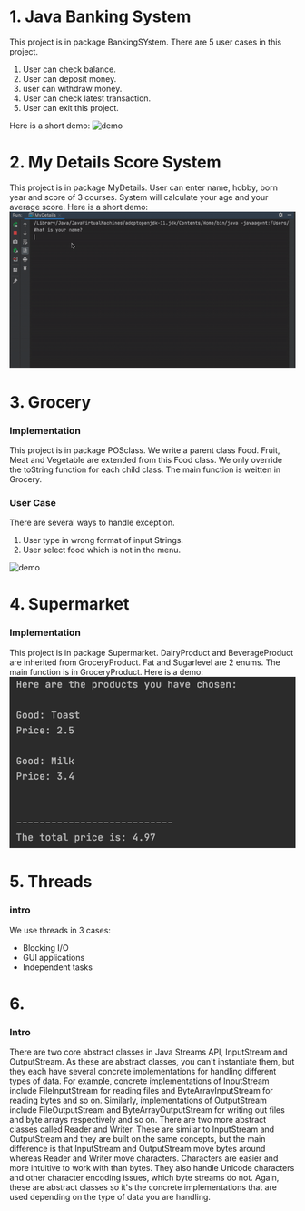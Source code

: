 # 1. Java Banking System
This project is in package BankingSYstem.
There are 5 user cases in this project.
1. User can check balance.
2. User can deposit money.
3. user can withdraw money.
4. User can check latest transaction.
5. User can exit this project.

Here is a short demo:
![demo](demo/demo.gif)

# 2. My Details Score System
This project is in package MyDetails.
User can enter name, hobby, born year and score of 3 courses.
System will calculate your age and your average score.
Here is a short demo:
![demo](demo/mydetails.gif)

# 3. Grocery 
### Implementation
This project is in package POSclass.
We write a parent class Food. Fruit, Meat and Vegetable
are extended from this Food class. We only override the toString function
for each child class.
The main function is weitten in Grocery.

### User Case
There are several ways to handle exception.
1. User type in wrong format of input Strings.
2. User select food which is not in the menu.

![demo](demo/grocery.gif)

# 4. Supermarket
### Implementation
This project is in package Supermarket. DairyProduct and BeverageProduct
are inherited from GroceryProduct. Fat and Sugarlevel are 2 enums.
The main function is in GroceryProduct.
Here is a demo:
![demo](demo/Supermarket.png)

# 5. Threads
### intro
We use threads in 3 cases:
- Blocking I/O
- GUI applications
- Independent tasks


# 6.
### Intro
There are two core abstract classes in Java Streams API, InputStream and OutputStream. 
As these are abstract classes, you can't instantiate them, but they each have several concrete implementations for handling different types of data.
For example, concrete implementations of InputStream include FileInputStream for reading files and ByteArrayInputStream for reading bytes and so on. 
Similarly, implementations of OutputStream include FileOutputStream and ByteArrayOutputStream for writing out files and byte arrays respectively and so on. 
There are two more abstract classes called Reader and Writer. 
These are similar to InputStream and OutputStream and they are built on the same concepts,
but the main difference is that InputStream and OutputStream move bytes around whereas Reader and Writer move characters. 
Characters are easier and more intuitive to work with than bytes. They also handle Unicode characters and other character encoding issues, 
which byte streams do not. Again, these are abstract classes so it's the concrete implementations that are used depending on the type of data you are handling.